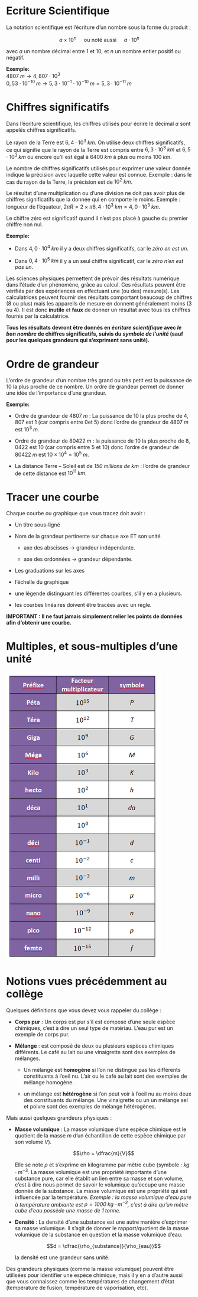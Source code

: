 # Ecriture Scientifique

La notation scientifique est l’écriture d’un nombre sous la forme du
produit :
``` math
a\times10^n \quad \text{ ou noté aussi } \quad a\cdot10^n
```
avec $`a`$ un nombre décimal entre $`1`$ et $`10`$, et $`n`$ un nombre
entier positif ou négatif.

<div class="shaded">

**Exemple:**  
$`4807 \; m  \longrightarrow 4,807\cdot 10^{3}`$  
$`0,53\cdot 10^{-10} \; m \longrightarrow 5,3\cdot 10^{-1}\cdot 10^{-10} \; m= 5,3\cdot 10^{-11}\; m`$

</div>

# Chiffres significatifs

Dans l’écriture scientifique, les chiffres utilisés pour écrire le
décimal $`a`$ sont appelés chiffres significatifs.

Le rayon de la Terre est $`6,4\cdot 10^{3} \; km`$. On utilise deux
chiffres significatifs, ce qui signifie que le rayon de la Terre est
compris entre $`6,3\cdot 10^{3} \; km`$ et $`6,5\cdot 10^{3} \; km`$ ou
encore qu’il est égal à $`6400 \; km`$ à plus ou moins $`100 \; km`$.

Le nombre de chiffres significatifs utilisés pour exprimer une valeur
donnée indique la précision avec laquelle cette valeur est connue.
Exemple : dans le cas du rayon de la Terre, la précision est de
$`10^2 \; km`$.

Le résultat d’une multiplication ou d’une division ne doit pas avoir
plus de chiffres significatifs que la donnée qui en comporte le moins.
Exemple : longueur de l’équateur,
$`2\pi R = 2\times\pi6,4\cdot 10^{3} \; km = 4,0\cdot 10^{3} \; km`$.

Le chiffre zéro est significatif quand il n’est pas placé à gauche du
premier chiffre non nul.

<div class="shaded">

**Exemple:**

- Dans $`4,0\cdot 10^{4} \; km`$ il y a deux chiffres significatifs, car
  le *zéro en est un*.

- Dans $`0,4\cdot 10^{5} \; km`$ il y a un seul chiffre significatif,
  car le *zéro n’en est pas un*.

</div>

Les sciences physiques permettent de prévoir des résultats numérique
dans l’étude d’un phénomène, grâce au calcul. Ces résultats peuvent être
vérifiés par des expériences en effectuant une (ou des) mesure(s). Les
calculatrices peuvent fournir des résultats comportant beaucoup de
chiffres (8 ou plus) mais les appareils de mesure en donnent
généralement moins (3 ou 4). Il est donc **inutile** et **faux** de
donner un résultat avec tous les chiffres fournis par la calculatrice.

**Tous les résultats devront être donnés en *écriture scientifique* avec
*le bon nombre* de chiffres significatifs, suivis du *symbole de
l’unité* (sauf pour les quelques grandeurs qui s’expriment sans
unité).**

# Ordre de grandeur

L’ordre de grandeur d’un nombre très grand ou très petit est la
puissance de $`10`$ la plus proche de ce nombre. Un ordre de grandeur
permet de donner une idée de l’importance d’une grandeur.

<div class="shaded">

**Exemple:**

- Ordre de grandeur de $`4 807\;  m`$ : La puissance de 10 la plus
  proche de $`4,807`$ est $`1`$ (car compris entre $`0`$et $`5`$) donc
  l’ordre de grandeur de $`4807 \; m`$ est $`10^{3} \; m`$.

- Ordre de grandeur de $`80 422 \; m`$ : la puissance de $`10`$ la plus
  proche de $`8,0422`$ est $`10`$ (car compris entre 5 et 10) donc
  l’ordre de grandeur de $`80 422 \; m`$ est
  $`10\times 10^{4} = 10^{5} \; m`$.

- La distance Terre – Soleil est de *150 millions de km* : l’ordre de
  grandeur de cette distance est $`10^{11} \; km`$.

</div>

# Tracer une courbe 

Chaque courbe ou graphique que vous tracez doit avoir :

- Un titre sous-ligné

- Nom de la grandeur pertinente sur chaque axe ET son unité

  - axe des abscisses $`\rightarrow`$ grandeur indépendante.

  - axe des ordonnées $`\rightarrow`$ grandeur dépendante.

- Les graduations sur les axes

- l’échelle du graphique

- une légende distinguant les différentes courbes, s’il y en a
  plusieurs.

- les courbes linéaires doivent être tracées avec un règle.

<div class="shaded">

<div class="center">

**IMPORTANT : Il ne faut jamais simplement relier les points de données
afin d’obtenir une courbe.**

</div>

</div>

# Multiples, et sous-multiples d’une unité

<div class="center">

![image](img/tableauUNITS.png)

</div>

# Notions vues précédemment au collège

Quelques définitions que vous devez vous rappeler du collège :

- **Corps pur** : Un corps est pur s’il est composé d’une seule espèce
  chimiques, c’est à dire un seul type de matériau. L’eau pur est un
  exemple de corps pur.

- **Mélange** : est composé de deux ou plusieurs espèces chimiques
  différents. Le café au lait ou une vinaigrette sont des exemples de
  mélanges.

  - Un mélange est **homogène** si l’on ne distingue pas les différents
    constituants à l’oeil nu. L’air ou le café au lait sont des exemples
    de mélange homogène.

  - un mélange est **hétérogène** si l’on peut voir à l’oeil nu au moins
    deux des constituants du mélange. Une vinaigrette ou un un mélange
    sel et poivre sont des exemples de mélange hétérogènes.

Mais aussi quelques grandeurs physiques :

- **Masse volumique** : La masse volumique d’une espèce chimique est le
  quotient de la masse $`m`$ d’un échantillon de cette espèce chimique
  par son volume $`V`$).
  ``` math
  \rho = \dfrac{m}{V}
  ```
  Elle se note $`\rho`$ et s’exprime en kilogramme par mètre cube
  (symbole : $`kg\cdot m^{-3}`$. La masse volumique est une propriété
  importante d’une substance pure, car elle établit un lien entre sa
  masse et son volume, c’est à dire nous permet de savoir le volumique
  qu’occupe une masse donnée de la substance. La masse volumique est une
  propriété qui est influencée par la température. *Exemple : la masse
  volumique d’eau pure à température ambiante est
  $`\rho = 1000 \; kg\cdot m^{-3}`$, c’est à dire qu’un mètre cube d’eau
  possède une masse de $`1 \; tonne`$.*

- **Densité** : La densité d’une substance est une autre manière
  d’exprimer sa masse volumique. Il s’agit de donner le rapport/quotient
  de la masse volumique de la substance en question et la masse
  volumique d’eau:
  ``` math
  d = \dfrac{\rho_{substance}}{\rho_{eau}}
  ```
  la densité est une grandeur sans unité.

Des grandeurs physiques (comme la masse volumique) peuvent être
utilisées pour identifier une espèce chimique, mais il y en a d’autre
aussi que vous connaissez comme les températures de changement d’état
(température de fusion, température de vaporisation, etc).
